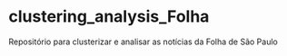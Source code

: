 # clustering_analysis_Folha
Repositório para clusterizar e analisar as notícias da Folha de São Paulo
